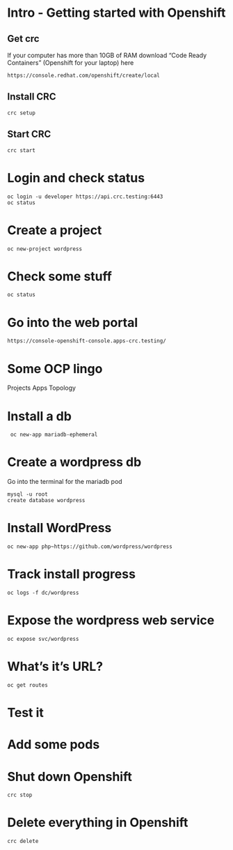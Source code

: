# Intro - Getting started with Openshift
## Get crc
If your computer has more than 10GB of RAM download “Code Ready Containers” (Openshift for your laptop) here
```
https://console.redhat.com/openshift/create/local
```
## Install CRC	
 ```
 crc setup
```

## Start CRC
 ```
 crc start
 ```

# Login and check status
```
oc login -u developer https://api.crc.testing:6443
oc status
```

# Create a project 
```
oc new-project wordpress
```

# Check some stuff
```
oc status
```

# Go into the web portal
```
https://console-openshift-console.apps-crc.testing/
```

# Some OCP lingo
 Projects
 Apps
 Topology

# Install a db
```
 oc new-app mariadb-ephemeral
```

# Create a wordpress db
Go into the terminal for the mariadb pod
```
mysql -u root
create database wordpress
```

# Install WordPress
```
oc new-app php~https://github.com/wordpress/wordpress
```

# Track install progress
```
oc logs -f dc/wordpress
```

# Expose the wordpress web service
```
oc expose svc/wordpress
```

# What’s it’s URL?
```
oc get routes
```

# Test it
# Add some pods
# Shut down Openshift
```
crc stop
```
# Delete everything in Openshift
```
crc delete
```
